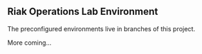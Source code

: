 ## Riak Operations Lab Environment ##

The preconfigured environments live in branches of this project.

More coming...
